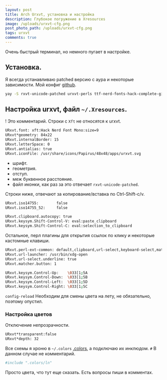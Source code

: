 ```yaml
---
layout: post
title: Arch Urxvt, установка и настройка
description: Глубокое погружение в Xresources
image: /uploads/urxvt-cfg.png
post_photo_path: /uploads/urxvt-cfg.png
tags: urxvt
comments: true
---
```


Очень быстрый терминал, но немного пугает в настройке.

## Установка.

Я всегда устанавливаю patched версию с аура и некоторые зависимости. Мой конфиг [github](https://github.com/creio/dots/blob/master/.Xresources).

```sh
yay -S rxvt-unicode-patched urxvt-perls ttf-nerd-fonts-hack-complete-git
```

## Настройка urxvt, файл `~/.Xresources`.

! Это комментарий. Строки с `Xft` не относятся к urxvt.

```sh
URxvt.font: xft:Hack Nerd Font Mono:size=9
URxvt*geometry: 84x22
URxvt.internalBorder: 15
URxvt.letterSpace: 0
URxvt.antialias: true
URxvt.iconFile: /usr/share/icons/Papirus/48x48/apps/urxvt.svg
```

- шрифт.
- геометрия.
- отступ.
- меж буквенное расстояние.
- файл иконки, как раз за это отвечает `rxvt-unicode-patched`.

Строки ниже, отвечают за копирование/вставка по Ctrl-Shift-c/v.

```sh
URxvt.iso14755:        false
URxvt.iso14755_52:     false

URxvt.clipboard.autocopy: true
URxvt.keysym.Shift-Control-V: eval:paste_clipboard
URxvt.keysym.Shift-Control-C: eval:selection_to_clipboard
```

Остальное, перл плагины для открытия ссылок по клику и некоторые кастомные клавиши.

```sh
URxvt.perl-ext-common: default,clipboard,url-select,keyboard-select,matcher
URxvt.url-launcher: /usr/bin/xdg-open
URxvt.url-select.underline: true
URxvt.matcher.button: 1

URxvt.keysym.Control-Up:    \033[1;5A
URxvt.keysym.Control-Down:  \033[1;5B
URxvt.keysym.Control-Left:  \033[1;5D
URxvt.keysym.Control-Right: \033[1;5C
```

`config-reload` Необходим для смены цвета на лету, не обязательно, поэтому опустил.

### Настройка цветов

Отключение непрозрачности.

```sh
URxvt*transparent:false
URxvt*depth: 32
```

Все схемы я хроню в `~/.colors` [.colors](https://github.com/creio/dots/tree/master/.colors), а подключаю их инклюдом. `#` В данном случае не комментарий.

```sh
#include ".colors/ln"
```

Просто цвета, что тут еще сказать. Есть вопросы пиши в комментах.